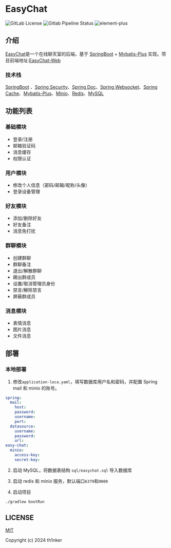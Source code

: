 # EasyChat

![GitLab License](https://img.shields.io/gitlab/license/th1nk-er/EasyChat) ![Gitlab Pipeline Status](https://img.shields.io/gitlab/pipeline-status/th1nk-er/EasyChat?branch=master) ![element-plus](https://img.shields.io/badge/Spring_Boot-3-brightgreen.svg)


## 介绍

[EasyChat](https://gitlab.com/th1nk-er/EasyChat)是一个在线聊天室的后端，基于 [SpringBoot](https://github.com/spring-projects/spring-boot) + [Mybatis-Plus](https://github.com/baomidou/mybatis-plus) 实现。项目前端地址:[EasyChat-Web](https://gitlab.com/th1nk-er/EasyChat-Web)

### 技术栈

[SpringBoot](https://github.com/spring-projects/spring-boot) 、[Spring Security](https://github.com/spring-projects/spring-security)、[Spring Doc](https://github.com/springdoc/springdoc-openapi)、[Spring Websocket](https://docs.spring.io/spring-framework/reference/web/websocket/stomp.html)、[Spring Cache](https://docs.spring.io/spring-boot/reference/io/caching.html)、[Mybatis-Plus](https://github.com/baomidou/mybatis-plus)、[Minio](https://github.com/minio/minio)、[Redis](https://github.com/redis/redis)、[MySQL](https://www.mysql.com/)

## 功能列表

### 基础模块

- 登录/注册
- 邮箱验证码
- 消息缓存
- 权限认证

### 用户模块

- 修改个人信息（密码/邮箱/昵称/头像）
- 登录设备管理

### 好友模块

- 添加/删除好友
- 好友备注
- 消息免打扰

### 群聊模块

- 创建群聊
- 群聊备注
- 退出/解散群聊
- 踢出群成员
- 设置/取消管理员身份
- 禁言/解除禁言
- 屏蔽群成员

### 消息模块

- 表情消息
- 图片消息
- 文件消息

## 部署

### 本地部署

1. 修改`application-loca.yaml`，填写数据库用户名和密码，并配置 Spring mail 和 minio 的账号。

```yaml
spring:
  mail:
    host: 
    password: 
    username: 
    port: 
  datasource:
    username: 
    password: 
    url: 
easy-chat:
  minio:
    access-key: 
    secret-key: 
```

2. 启动 MySQL，将数据表结构 `sql/easychat.sql` 导入数据库

3. 启动 redis 和 minio 服务，默认端口`6379`和`9000`
4. 启动项目

```sh
./gradlew bootRun
```

## LICENSE

[MIT](LICENSE)

Copyright (c) 2024 th1nker
